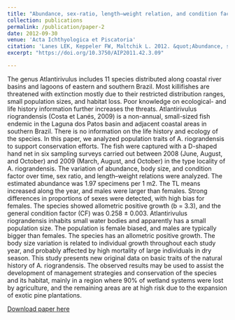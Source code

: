 ```yaml
---
title: "Abundance, sex-ratio, length–weight relation, and condition factor of non-annual killifish Atlantirivulus riograndensis (Actinopterygii: Cyprinodontiformes: Rivulidae) in Lagoa do Peixe National Park, a Ramsar site of southern Brazil"
collection: publications
permalink: /publication/paper-2
date: 2012-09-30
venue: 'Acta Ichthyologica et Piscatoria'
citation: 'Lanes LEK, Keppeler FW, Maltchik L. 2012. &quot;Abundance, sex-ratio, length–weight relation, and condition factor of non-annual killifish Atlantirivulus riograndensis (Actinopterygii: Cyprinodontiformes: Rivulidae) in Lagoa do Peixe National Park, a Ramsar site of southern Brazil.&quot; <i>Acta Ichthyologica et Piscatoria</i>. 42 (3): 247-252.'
excerpt: "https://doi.org/10.3750/AIP2011.42.3.09"

---
```

The genus Atlantirivulus includes 11 species distributed along coastal river basins and lagoons of eastern and southern Brazil. Most killifishes are threatened with extinction mostly due to their restricted distribution ranges, small population sizes, and habitat loss. Poor knowledge on ecological- and life history information further increases the threats. Atlantirivulus riograndensis (Costa et Lanés, 2009) is a non-annual, small-sized fish endemic in the Laguna dos Patos basin and adjacent coastal areas in southern Brazil. There is no information on the life history and ecology of the species. In this paper, we analyzed population traits of A. riograndensis to support conservation efforts. The fish were captured with a D-shaped hand net in six sampling surveys carried out between 2008 (June, August, and October) and 2009 (March, August, and October) in the type locality of A. riograndensis. The variation of abundance, body size, and condition factor over time, sex ratio, and length–weight relations were analyzed. The estimated abundance was 1.97 specimens per 1 m2. The TL means increased along the year, and males were larger than females. Strong differences in proportions of sexes were detected, with high bias for females. The species showed allometric positive growth (b = 3.3), and the general condition factor (CF) was 0.258 ± 0.003. Atlantirivulus riograndensis inhabits small water bodies and apparently has a small population size. The population is female biased, and males are typically bigger than females. The species has an allometric positive growth. The body size variation is related to individual growth throughout each study year, and probably affected by high mortality of large individuals in dry season. This study presents new original data on basic traits of the natural history of A. riograndensis. The observed results may be used to assist the development of management strategies and conservation of the species and its habitat, mainly in a region where 90% of wetland systems were lost by agriculture, and the remaining areas are at high risk due to the expansion of exotic pine plantations.

[Download paper here](http://fkeppeler.github.io/files/paper1.pdf)

